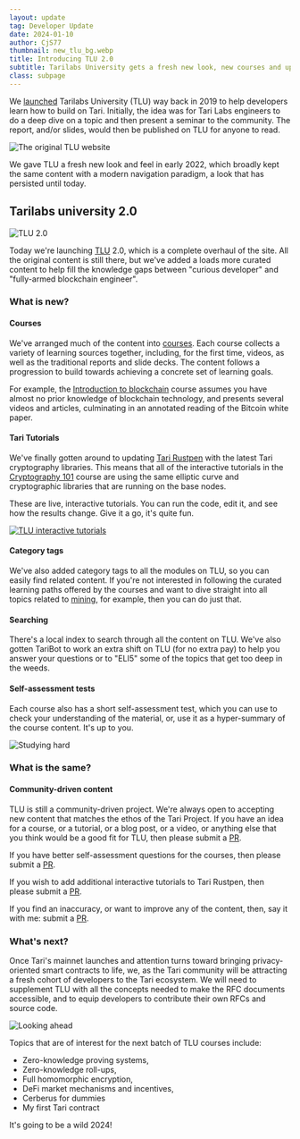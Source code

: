 ```yaml
---
layout: update
tag: Developer Update
date: 2024-01-10
author: CjS77   
thumbnail: new_tlu_bg.webp
title: Introducing TLU 2.0
subtitle: Tarilabs University gets a fresh new look, new courses and updated tutorials. 
class: subpage
---
```


We [launched] Tarilabs University (TLU) way back in 2019 to help developers learn how to build on Tari. 
Initially, the idea was for Tari Labs engineers to do a deep dive on a topic and then present a seminar to the 
community. The report, and/or slides, would then be published on TLU for anyone to read.

![The original TLU website](/assets/updates/img/tlu_1.0.webp)

We gave TLU a fresh new look and feel in early 2022, which broadly kept the same content with a modern 
navigation paradigm, a look that has persisted until today.

## Tarilabs university 2.0

![TLU 2.0](/assets/updates/img/new_tlu.webp)

Today we're launching [TLU] 2.0, which is a complete overhaul of the site. All the original content is still there,
but we've added a loads more curated content to help fill the knowledge gaps between "curious developer" and 
"fully-armed blockchain engineer".

### What is new?

#### Courses
We've arranged much of the content into [courses]. Each course collects a variety of learning sources together, 
 including, for the first time, videos, as well as the traditional reports and slide decks. The content follows a 
progression to build towards achieving a concrete set of learning goals.

For example, the [Introduction to blockchain](https://tlu.tarilabs.com/intro-to-blockchain/) course assumes you have 
almost no prior knowledge of blockchain technology, and presents several videos and articles, culminating in an 
annotated reading of the Bitcoin white paper.

#### Tari Tutorials

We've finally gotten around to updating [Tari Rustpen](https://rustpen.tari.com) with the latest Tari cryptography 
libraries. This means that all of the interactive tutorials in the [Cryptography 101](https://tlu.tarilabs.com/cryptography-101/)
course are using the same elliptic curve and cryptographic libraries that are running on the base nodes.

These are live, interactive tutorials. You can run the code, edit it, and see how the results change. Give it a go, 
it's quite fun.

[![TLU interactive tutorials](/assets/updates/img/tlu_tutorial.webp)](https://tlu.tarilabs.com/cryptography-101/)

#### Category tags

We've also added category tags to all the modules on TLU, so you can easily find related content. If you're not 
interested in following the curated learning paths offered by the courses and want to dive straight into all topics 
related to [mining](https://tlu.tarilabs.com/mining/), for example, then you can do just that.

#### Searching

There's a local index to search through all the content on TLU. We've also gotten TariBot to work an extra shift on 
TLU (for no extra pay) to help you answer your questions or to "ELI5" some of the topics that get too deep in the 
weeds.

#### Self-assessment tests

Each course also has a short self-assessment test, which you can use to check your understanding of the material, or,
use it as a hyper-summary of the course content. It's up to you.

![Studying hard](/assets/updates/img/student.webp)
       
### What is the same?

#### Community-driven content

TLU is still a community-driven project. We're always open to accepting new content that matches the ethos of the 
Tari Project. If you have an idea for a course, or a tutorial, or a blog post, or a video, or anything else that you
think would be a good fit for TLU, then please submit a [PR].

If you have better self-assessment questions for the courses, then please submit a [PR].

If you wish to add additional interactive tutorials to Tari Rustpen, then please submit a [PR].

If you find an inaccuracy, or want to improve any of the content, then, say it with me: submit a [PR].

### What's next?

Once Tari's mainnet launches and attention turns toward bringing privacy-oriented smart contracts to life, we, as 
the Tari community 
will be attracting a fresh cohort of developers to the Tari ecosystem. We will need to supplement TLU with all the concepts 
needed to make the RFC documents accessible, and to equip developers to contribute their own RFCs and source code.

![Looking ahead](/assets/updates/img/tlu2.webp)

Topics that are of interest for the next batch of TLU courses include:

* Zero-knowledge proving systems,
* Zero-knowledge roll-ups,
* Full homomorphic encryption,
* DeFi market mechanisms and incentives,
* Cerberus for dummies
* My first Tari contract

It's going to be a wild 2024!
                                                 
[courses]: https://tlu.tarilabs.com/courses "TLU courses"
[launched]: http://web.archive.org/web/20190725163900/https://tlu.tarilabs.com/
[PR]: https://github.com/tari-labs/tari-university/pulls "TLU pull requests"
[TLU]: https://tlu.tarilabs.com "Tarilabs university homepage"
